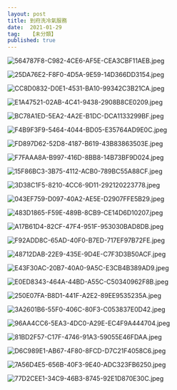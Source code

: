 ```yaml
---
layout: post
title: 到府洗冷氣服務
date:  2021-01-29
tag:   【未分類】
published: true 
---
```

<p><img alt="564787F8-C982-4CE6-AF5E-CEA3CBF11AEB.jpeg" src="https://pic.pimg.tw/smlife543/1602422255-462440631-g_n.jpg" title="564787F8-C982-4CE6-AF5E-CEA3CBF11AEB.jpeg"></p>

<p><img alt="25DA76E2-F8F0-4D5A-9E59-14D366DD3154.jpeg" src="https://pic.pimg.tw/smlife543/1602422256-3505201888-g_n.jpg" title="25DA76E2-F8F0-4D5A-9E59-14D366DD3154.jpeg"></p>

<p><img alt="CC8D0832-D0E1-4531-BA10-99342C3B21CA.jpeg" src="https://pic.pimg.tw/smlife543/1602422262-3981050739-g_n.jpg" title="CC8D0832-D0E1-4531-BA10-99342C3B21CA.jpeg"></p>

<p><img alt="E1A47521-02AB-4C41-9438-2908B8CE0209.jpeg" src="https://pic.pimg.tw/smlife543/1602422263-853941766-g_n.jpg" title="E1A47521-02AB-4C41-9438-2908B8CE0209.jpeg"></p>

<p><img alt="BC78A1ED-5EA2-4A2E-B1DC-DCA1133299BF.jpeg" src="https://pic.pimg.tw/smlife543/1602422268-522824792-g_n.jpg" title="BC78A1ED-5EA2-4A2E-B1DC-DCA1133299BF.jpeg"></p>

<p><img alt="F4B9F3F9-5464-4044-BD05-E35764AD9E0C.jpeg" src="https://pic.pimg.tw/smlife543/1602422269-315455659-g_n.jpg" title="F4B9F3F9-5464-4044-BD05-E35764AD9E0C.jpeg"></p>

<p><img alt="FD897D62-52D8-4187-B619-43B83863503E.jpeg" src="https://pic.pimg.tw/smlife543/1602422275-2729985591-g_n.jpg" title="FD897D62-52D8-4187-B619-43B83863503E.jpeg"></p>

<p><img alt="F7FAAA8A-B997-416D-8BB8-14B73BF9D024.jpeg" src="https://pic.pimg.tw/smlife543/1602422276-4289596811-g_n.jpg" title="F7FAAA8A-B997-416D-8BB8-14B73BF9D024.jpeg"></p>

<p><img alt="15F86BC3-3B75-4112-ACB0-789BC55A88CF.jpeg" src="https://pic.pimg.tw/smlife543/1602422279-2625089603-g_n.jpg" title="15F86BC3-3B75-4112-ACB0-789BC55A88CF.jpeg"></p>

<p><img alt="3D38C1F5-8210-4CC6-9D11-292120223778.jpeg" src="https://pic.pimg.tw/smlife543/1602422281-683878139-g_n.jpg" title="3D38C1F5-8210-4CC6-9D11-292120223778.jpeg"></p>

<p><img alt="043EF759-D097-40A2-AE5E-D2907FFE5B29.jpeg" src="https://pic.pimg.tw/smlife543/1602422283-2432023947-g_n.jpg" title="043EF759-D097-40A2-AE5E-D2907FFE5B29.jpeg"></p>

<p><img alt="483D1865-F59E-489B-8CB9-CE14D6D10207.jpeg" src="https://pic.pimg.tw/smlife543/1602422287-470529282-g_n.jpg" title="483D1865-F59E-489B-8CB9-CE14D6D10207.jpeg"></p>

<p><img alt="A17B61D4-82CF-47F4-951F-953030BAD8DB.jpeg" src="https://pic.pimg.tw/smlife543/1602422288-12924562-g_n.jpg" title="A17B61D4-82CF-47F4-951F-953030BAD8DB.jpeg"></p>

<p><img alt="F92ADD8C-65AD-40F0-B7ED-717EF97B72FE.jpeg" src="https://pic.pimg.tw/smlife543/1602422293-4175520815-g_n.jpg" title="F92ADD8C-65AD-40F0-B7ED-717EF97B72FE.jpeg"></p>

<p><img alt="48712DAB-22E9-435E-9D4E-C7F3D3B50ACF.jpeg" src="https://pic.pimg.tw/smlife543/1602422295-3449306619-g_n.jpg" title="48712DAB-22E9-435E-9D4E-C7F3D3B50ACF.jpeg"></p>

<p><img alt="E43F30AC-20B7-40A0-9A5C-E3CB4B389AD9.jpeg" src="https://pic.pimg.tw/smlife543/1602422300-1125745128-g_n.jpg" title="E43F30AC-20B7-40A0-9A5C-E3CB4B389AD9.jpeg"></p>

<p><img alt="E0ED8343-464A-44BD-A55C-C50340962F8B.jpeg" src="https://pic.pimg.tw/smlife543/1602422301-2404808473-g_n.jpg" title="E0ED8343-464A-44BD-A55C-C50340962F8B.jpeg"></p>

<p><img alt="250E07FA-B8D1-441F-A2E2-89EE9535235A.jpeg" src="https://pic.pimg.tw/smlife543/1602422306-2740220574-g_n.jpg" title="250E07FA-B8D1-441F-A2E2-89EE9535235A.jpeg"></p>

<p><img alt="3A2601B6-55F0-406C-80F3-C053837E0D42.jpeg" src="https://pic.pimg.tw/smlife543/1602422308-818979118-g_n.jpg" title="3A2601B6-55F0-406C-80F3-C053837E0D42.jpeg"></p>

<p><img alt="96AA4CC6-5EA3-4DC0-A29E-EC4F9A444704.jpeg" src="https://pic.pimg.tw/smlife543/1602422313-3352100211-g_n.jpg" title="96AA4CC6-5EA3-4DC0-A29E-EC4F9A444704.jpeg"></p>

<p><img alt="81BD2F57-C17F-4746-91A3-59055E46FDAA.jpeg" src="https://pic.pimg.tw/smlife543/1602422314-3667027708-g_n.jpg" title="81BD2F57-C17F-4746-91A3-59055E46FDAA.jpeg"></p>

<p><img alt="D6C989E1-AB67-4F80-8FCD-D7C21F4058C6.jpeg" src="https://pic.pimg.tw/smlife543/1602422318-4236206883-g_n.jpg" title="D6C989E1-AB67-4F80-8FCD-D7C21F4058C6.jpeg"></p>

<p><img alt="7A56D4E5-656B-40F3-9E40-ADC323FB6250.jpeg" src="https://pic.pimg.tw/smlife543/1602422331-3281577166-g_n.jpg" title="7A56D4E5-656B-40F3-9E40-ADC323FB6250.jpeg"></p>

<p><img alt="77D2CEE1-34C9-46B3-8745-92E1D870E30C.jpeg" src="https://pic.pimg.tw/smlife543/1602422346-608655712-g_n.jpg" title="77D2CEE1-34C9-46B3-8745-92E1D870E30C.jpeg"></p>

